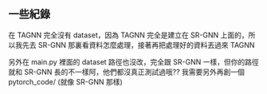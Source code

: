 ## 一些紀錄

在 TAGNN 完全沒有 dataset，因為 TAGNN 完全是建立在 SR-GNN 上面的，所以我先去 SR-GNN 那裏看資料怎麼處理，接著再把處理好的資料丟過來 TAGNN

另外在 main.py 裡面的 dataset 路徑也沒改，完全跟 SR-GNN 一樣，但你的路徑就和 SR-GNN 長的不一樣阿，他們都沒真正測試過哦?? 我需要另外再創一個 pytorch_code/ (就像 SR-GNN 那樣)
